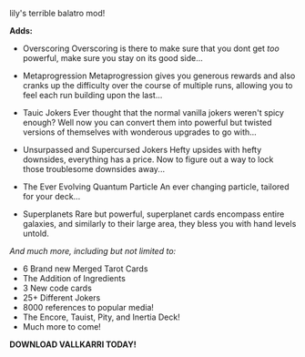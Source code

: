 lily's terrible balatro mod!

**Adds:**

  - Overscoring
Overscoring is there to make sure that you dont get _too_ powerful, make sure you stay on its good side...

  - Metaprogression
Metaprogression gives you generous rewards and also cranks up the difficulty over the course of multiple runs, allowing you to feel each run building upon the last...

  - Tauic Jokers
Ever thought that the normal vanilla jokers weren't spicy enough? Well now you can convert them into powerful but twisted versions of themselves with wonderous upgrades to go with...

  - Unsurpassed and Supercursed Jokers
Hefty upsides with hefty downsides, everything has a price. Now to figure out a way to lock those troublesome downsides away...

  - The Ever Evolving Quantum Particle
An ever changing particle, tailored for your deck...

  - Superplanets
Rare but powerful, superplanet cards encompass entire galaxies, and similarly to their large area, they bless you with hand levels untold.

   _And much more, including but not limited to:_

-  6 Brand new Merged Tarot Cards
-  The Addition of Ingredients
-  3 New code cards
-  25+ Different Jokers
-  8000 references to popular media!
-  The Encore, Tauist, Pity, and Inertia Deck!
-  Much more to come!

  **__DOWNLOAD VALLKARRI TODAY!__**
